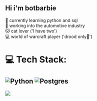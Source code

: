 ## Hi i'm botbarbie

  🌱 currently learning python and sql<br/>
  🚗 working into the automotive industry<br/>
  🐱 cat lover ('I have two')<br/>
  💻 world of warcraft player ('drood only🍃')<br/>


# 💻 Tech Stack:
![Python](https://img.shields.io/badge/python-3670A0?style=for-the-badge&logo=python&logoColor=ffdd54) ![Postgres](https://img.shields.io/badge/postgres-%23316192.svg?style=for-the-badge&logo=postgresql&logoColor=white)
---
[![](https://visitcount.itsvg.in/api?id=botbarbie&icon=0&color=5)](https://visitcount.itsvg.in)

<!-- Proudly created with GPRM ( https://gprm.itsvg.in ) -->
